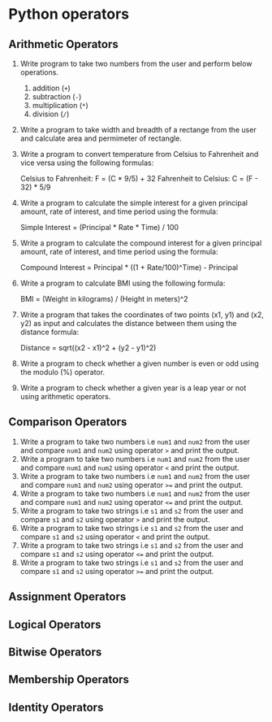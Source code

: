 # Python operators

## Arithmetic Operators

1. Write program to take two numbers from the user and perform below operations.
    1. addition (`+`)
    2. subtraction (`-`)
    3. multiplication (`*`)
    4. division (`/`)
2. Write a program to take width and breadth of a rectange from the user and calculate area and permimeter of rectangle. 
3. Write a program to convert temperature from Celsius to Fahrenheit and vice versa using the following formulas:

    Celsius to Fahrenheit: F = (C * 9/5) + 32
    Fahrenheit to Celsius: C = (F - 32) * 5/9

4. Write a program to calculate the simple interest for a given principal amount, rate of interest, and time period using the formula:

    Simple Interest = (Principal * Rate * Time) / 100
5. Write a program to calculate the compound interest for a given principal amount, rate of interest, and time period using the formula:

    Compound Interest = Principal * ((1 + Rate/100)^Time) - Principal

6. Write a program to calculate BMI using the following formula:

    BMI = (Weight in kilograms) / (Height in meters)^2

7. Write a program that takes the coordinates of two points (x1, y1) and (x2, y2) as input and calculates the distance between them using the distance formula:

    Distance = sqrt((x2 - x1)^2 + (y2 - y1)^2)
8. Write a program to check whether a given number is even or odd using the modulo (%) operator.
9. Write a program to check whether a given year is a leap year or not using arithmetic operators.

## Comparison Operators

1. Write a program to take two numbers i.e `num1` and `num2` from the user and compare `num1` and `num2` using operator `>` and print the output.
2. Write a program to take two numbers i.e `num1` and `num2` from the user and compare `num1` and `num2` using operator `<` and print the output.
3. Write a program to take two numbers i.e `num1` and `num2` from the user and compare `num1` and `num2` using operator `>=` and print the output.
4. Write a program to take two numbers i.e `num1` and `num2` from the user and compare `num1` and `num2` using operator `<=` and print the output.
5. Write a program to take two strings i.e `s1` and `s2` from the user and compare `s1` and `s2` using operator `>` and print the output.
6. Write a program to take two strings i.e `s1` and `s2` from the user and compare `s1` and `s2` using operator `<` and print the output.
7. Write a program to take two strings i.e `s1` and `s2` from the user and compare `s1` and `s2` using operator `<=` and print the output.
8. Write a program to take two strings i.e `s1` and `s2` from the user and compare `s1` and `s2` using operator `>=` and print the output.

## Assignment Operators

## Logical Operators

## Bitwise Operators

## Membership Operators

## Identity Operators
